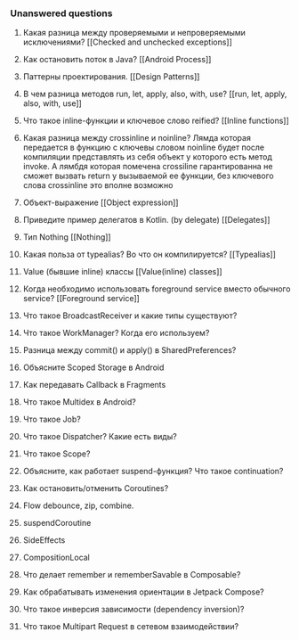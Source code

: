 ### Unanswered questions

1. Какая разница между проверяемыми и непроверяемыми исключениями?
   [[Checked and unchecked exceptions]]

3. Как остановить поток в Java?
   [[Android Process]]

5. Паттерны проектирования.
   [[Design Patterns]]

7. В чем разница методов run, let, apply, also, with, use?
		[[run, let, apply, also, with, use]]

9. Что такое inline-функции и ключевое слово reified?
		[[Inline functions]]

11. Какая разница между crossinline и noinline?
		Лямда которая передается в функцию с ключевы словом noinline будет после компиляции представлять из себя объект у которого есть метод invoke.
		А лямбдя которая помечена crossiline гарантированна не сможет вызвать return у вызываемой ее функции, без ключевого слова crossinline это вполне возможно 

13. Объект-выражение
	 [[Object expression]]

15. Приведите пример делегатов в Kotlin. (by delegate)
	[[Delegates]]

17. Тип Nothing 
	 [[Nothing]]

19. Какая польза от typealias? Во что он компилируется?
	[[Typealias]]

21. Value (бывшие inline) классы
	[[Value(inline) classes]]

23. Когда необходимо использовать foreground service вместо обычного service?
	[[Foreground service]]

1. Что такое BroadcastReceiver и какие типы существуют?

2. Что такое WorkManager? Когда его используем?

3. Разница между commit() и apply() в SharedPreferences?

4. Объясните Scoped Storage в Android

5. Как передавать Callback в Fragments

6. Что такое Multidex в Android?

7. Что такое Job?

8. Что такое Dispatcher? Какие есть виды?

9. Что такое Scope?

10. Объясните, как работает suspend-функция? Что такое continuation?

11. Как остановить/отменить Coroutines?

12. Flow debounce, zip, combine.

13. suspendCoroutine

14. SideEffects

15. CompositionLocal

16. Что делает remember и rememberSavable в Composable?

17. Как обрабатывать изменения ориентации в Jetpack Compose?

18. Что такое инверсия зависимости (dependency inversion)?

19. Что такое Multipart Request в сетевом взаимодействии?